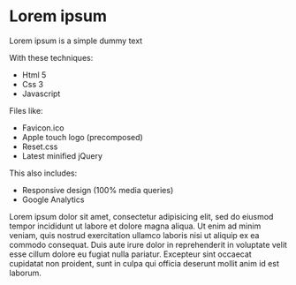 Lorem ipsum
===========

Lorem ipsum is a simple dummy text

With these techniques:

* Html 5
* Css 3
* Javascript

Files like:

* Favicon.ico
* Apple touch logo (precomposed)
* Reset.css
* Latest minified jQuery

This also includes:

* Responsive design (100% media queries)
* Google Analytics

Lorem ipsum dolor sit amet, consectetur adipisicing elit, sed do eiusmod tempor incididunt ut labore et dolore magna aliqua. Ut enim ad minim veniam, quis nostrud exercitation ullamco laboris nisi ut aliquip ex ea commodo consequat. Duis aute irure dolor in reprehenderit in voluptate velit esse cillum dolore eu fugiat nulla pariatur. Excepteur sint occaecat cupidatat non proident, sunt in culpa qui officia deserunt mollit anim id est laborum.
